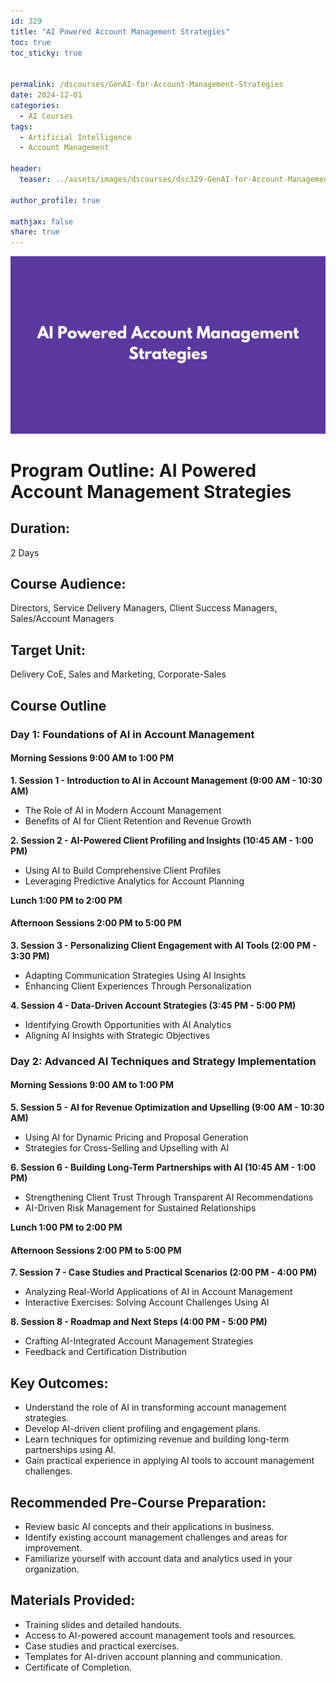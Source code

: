 ```yaml
---
id: 329    
title: "AI Powered Account Management Strategies"
toc: true
toc_sticky: true


permalink: /dscourses/GenAI-for-Account-Management-Strategies
date: 2024-12-01
categories:
  - AI Courses
tags: 
  - Artificial Intelligence
  - Account Management

header:
  teaser: ../assets/images/dscourses/dsc329-GenAI-for-Account-Management-Strategies.jpg

author_profile: true

mathjax: false
share: true
---
```


![AI Powered Account Management Strategies](../assets/images/dscourses/dsc329-GenAI-for-Account-Management-Strategies.jpg)

# Program Outline: AI Powered Account Management Strategies  

## Duration:  
2 Days  

## Course Audience:  
Directors, Service Delivery Managers, Client Success Managers, Sales/Account Managers  

## Target Unit:  
Delivery CoE, Sales and Marketing, Corporate-Sales  


## Course Outline  

### Day 1: Foundations of AI in Account Management  

#### Morning Sessions 9:00 AM to 1:00 PM  

**1. Session 1 - Introduction to AI in Account Management (9:00 AM - 10:30 AM)**  
- The Role of AI in Modern Account Management  
- Benefits of AI for Client Retention and Revenue Growth  

**2. Session 2 - AI-Powered Client Profiling and Insights (10:45 AM - 1:00 PM)**  
- Using AI to Build Comprehensive Client Profiles  
- Leveraging Predictive Analytics for Account Planning  

**Lunch 1:00 PM to 2:00 PM**  

#### Afternoon Sessions 2:00 PM to 5:00 PM  

**3. Session 3 - Personalizing Client Engagement with AI Tools (2:00 PM - 3:30 PM)**  
- Adapting Communication Strategies Using AI Insights  
- Enhancing Client Experiences Through Personalization  

**4. Session 4 - Data-Driven Account Strategies (3:45 PM - 5:00 PM)**  
- Identifying Growth Opportunities with AI Analytics  
- Aligning AI Insights with Strategic Objectives  


### Day 2: Advanced AI Techniques and Strategy Implementation  

#### Morning Sessions 9:00 AM to 1:00 PM  

**5. Session 5 - AI for Revenue Optimization and Upselling (9:00 AM - 10:30 AM)**  
- Using AI for Dynamic Pricing and Proposal Generation  
- Strategies for Cross-Selling and Upselling with AI  

**6. Session 6 - Building Long-Term Partnerships with AI (10:45 AM - 1:00 PM)**  
- Strengthening Client Trust Through Transparent AI Recommendations  
- AI-Driven Risk Management for Sustained Relationships  

**Lunch 1:00 PM to 2:00 PM**  

#### Afternoon Sessions 2:00 PM to 5:00 PM  

**7. Session 7 - Case Studies and Practical Scenarios (2:00 PM - 4:00 PM)**  
- Analyzing Real-World Applications of AI in Account Management  
- Interactive Exercises: Solving Account Challenges Using AI  

**8. Session 8 - Roadmap and Next Steps (4:00 PM - 5:00 PM)**  
- Crafting AI-Integrated Account Management Strategies  
- Feedback and Certification Distribution  


## **Key Outcomes:**  
- Understand the role of AI in transforming account management strategies.  
- Develop AI-driven client profiling and engagement plans.  
- Learn techniques for optimizing revenue and building long-term partnerships using AI.  
- Gain practical experience in applying AI tools to account management challenges.  


## **Recommended Pre-Course Preparation:**  
- Review basic AI concepts and their applications in business.  
- Identify existing account management challenges and areas for improvement.  
- Familiarize yourself with account data and analytics used in your organization.  


## **Materials Provided:**  
- Training slides and detailed handouts.  
- Access to AI-powered account management tools and resources.  
- Case studies and practical exercises.  
- Templates for AI-driven account planning and communication.  
- Certificate of Completion.  